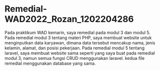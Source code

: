 # Remedial-WAD2022_Rozan_1202204286

Pada praktikum WAD kemarin, saya remedial pada modul 3 dan modul 5.
Pada remedial modul 3 tentang materi PHP, saya membuat website untuk menginputkan data karyawan, dimana data tersebut mencakup nama, jenis kelamin, alamat, dan posisi pekerjaan.
Pada remedial modul 5 tentang laravel, saya membuat website sama seperti yang saya buat pada remedial modul 3, namun semua fungsi CRUD menggunakan laravel.
kedua file remedial menggunakan database yang sama.